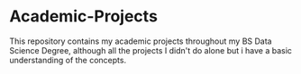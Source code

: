 # Academic-Projects
This repository contains my academic projects throughout my BS Data Science Degree, although all the projects I didn't do alone but i have a basic understanding of the concepts.
